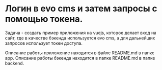 # Логин в evo cms и затем запросы с помощью токена.

Задача - создать пример приложения на vuejs, которое делает вход на сайт, где в качестве бэкенда используется evo cms, а для дальнейших запросов использует токен доступа.

Описание работы приложение находится в файле README.md в папке app.
Описание работы бэкенда находится в папке README.md в папке backend.
